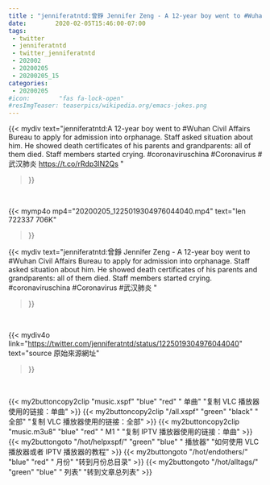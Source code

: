 ```yaml
---
title : "jenniferatntd:曾錚 Jennifer Zeng - A 12-year boy went to #Wuhan Civil Affairs Bureau to apply for admission into orphanage. Staff asked situation about him. He showed death certificates of his parents and grandparents: all of them died. Staff members started crying. #coronaviruschina #Coronavirus  #武汉肺炎 "
date:        2020-02-05T15:46:00-07:00
tags:
 - twitter
 - jenniferatntd
 - twitter_jenniferatntd
 - 202002
 - 20200205
 - 20200205_15
categories:
 - 20200205
#icon:        "fas fa-lock-open"
#resImgTeaser: teaserpics/wikipedia.org/emacs-jokes.png
---
```


{{< mydiv text="jenniferatntd:A 12-year boy went to #Wuhan Civil Affairs Bureau to apply for admission into orphanage. Staff asked situation about him. He showed death certificates of his parents and grandparents: all of them died. Staff members started crying. #coronaviruschina #Coronavirus  #武汉肺炎 https://t.co/rRdp3lN2Qs "
>}}
<br>


{{< mymp4o mp4="20200205_1225019304976044040.mp4"
text="len 722337    706K"
>}}


{{< mydiv text="jenniferatntd:曾錚 Jennifer Zeng - A 12-year boy went to #Wuhan Civil Affairs Bureau to apply for admission into orphanage. Staff asked situation about him. He showed death certificates of his parents and grandparents: all of them died. Staff members started crying. #coronaviruschina #Coronavirus  #武汉肺炎 "
>}}
<br>

{{< mydiv4o link="https://twitter.com/jenniferatntd/status/1225019304976044040"
text="source 原始來源網址"
>}}


<br>





{{< my2buttoncopy2clip "music.xspf"        "blue"   "red"    " 单曲"  "复制 VLC 播放器使用的链接：单曲" >}} {{< my2buttoncopy2clip "/all.xspf"         "green"  "black"  " 全部"  "复制 VLC 播放器使用的链接：全部" >}} {{< my2buttoncopy2clip "music.m3u8"        "blue"   "red"    " M1 "    "复制 IPTV 播放器使用的链接：单曲" >}} {{< my2buttongoto      "/hot/helpxspf/"    "green"  "blue"   " 播放器" "如何使用 VLC 播放器或者 IPTV 播放器的教程" >}} {{< my2buttongoto      "/hot/endothers/"   "blue"   "red"    " 月份"   "转到月份总目录" >}} {{< my2buttongoto      "/hot/alltags/"     "green"  "blue"   " 列表"   "转到文章总列表" >}} 
